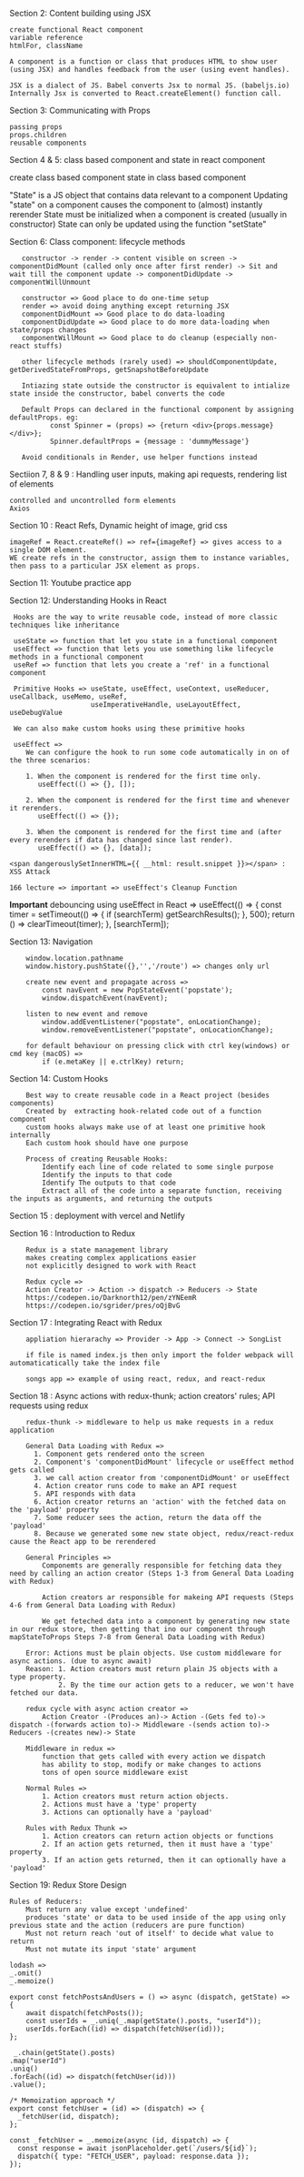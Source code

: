 Section 2: Content building using JSX

    create functional React component
    variable reference
    htmlFor, className

    A component is a function or class that produces HTML to show user (using JSX) and handles feedback from the user (using event handles).

    JSX is a dialect of JS. Babel converts Jsx to normal JS. (babeljs.io)
    Internally Jsx is converted to React.createElement() function call.

Section 3: Communicating with Props

    passing props
    props.children
    reusable components

Section 4 & 5: class based component and state in react component

create class based component
state in class based component

"State" is a JS object that contains data relevant to a component
Updating "state" on a component causes the component to (almost) instantly rerender
State must be initialized when a component is created (usually in constructor)
State can only be updated using the function "setState"

Section 6: Class component: lifecycle methods

       constructor -> render -> content visible on screen -> componentDidMount (called only once after first render) -> Sit and wait till the component update -> componentDidUpdate -> componentWillUnmount

       constructor => Good place to do one-time setup
       render => avoid doing anything except returning JSX
       componentDidMount => Good place to do data-loading
       componentDidUpdate => Good place to do more data-loading when state/props changes
       componentWillMount => Good place to do cleanup (especially non-react stuffs)

       other lifecycle methods (rarely used) => shouldComponentUpdate, getDerivedStateFromProps, getSnapshotBeforeUpdate

       Intiazing state outside the constructor is equivalent to intialize state inside the constructor, babel converts the code

       Default Props can declared in the functional component by assigning defaultProps. eg:
              const Spinner = (props) => {return <div>{props.message}</div>};
              Spinner.defaultProps = {message : 'dummyMessage'}

       Avoid conditionals in Render, use helper functions instead

Sectiion 7, 8 & 9 : Handling user inputs, making api requests, rendering list of elements

    controlled and uncontrolled form elements
    Axios

Section 10 : React Refs, Dynamic height of image, grid css

    imageRef = React.createRef() => ref={imageRef} => gives access to a single DOM element.
    WE create refs in the constructor, assign them to instance variables, then pass to a particular JSX element as props.

Section 11: Youtube practice app

Section 12: Understanding Hooks in React

     Hooks are the way to write reusable code, instead of more classic techniques like inheritance

     useState => function that let you state in a functional component
     useEffect => function that lets you use something like lifecycle methods in a functional component
     useRef => function that lets you create a 'ref' in a functional component

     Primitive Hooks => useState, useEffect, useContext, useReducer, useCallback, useMemo, useRef,
                        useImperativeHandle, useLayoutEffect, useDebugValue

     We can also make custom hooks using these primitive hooks

     useEffect =>
        We can configure the hook to run some code automatically in on of the three scenarios:

        1. When the component is rendered for the first time only.
           useEffect(() => {}, []);

        2. When the component is rendered for the first time and whenever it rerenders.
           useEffect(() => {});

        3. When the component is rendered for the first time and (after every rerenders if data has changed since last render).
           useEffect(() => {}, [data]);
    
    <span dangerouslySetInnerHTML={{ __html: result.snippet }}></span> : XSS Attack

    166 lecture => important => useEffect's Cleanup Function

**Important**    debouncing using useEffect in React =>
                        useEffect(() => {
                                 const timer = setTimeout(() => {
                                 if (searchTerm) getSearchResults();
                                 }, 500);
                                 return () => clearTimeout(timer);
                                }, [searchTerm]);


Section 13: Navigation
    
        window.location.pathname
        window.history.pushState({},'','/route') => changes only url

        create new event and propagate across =>
            const navEvent = new PopStateEvent('popstate');
            window.dispatchEvent(navEvent);
        
        listen to new event and remove
            window.addEventListener("popstate", onLocationChange);
            window.removeEventListener("popstate", onLocationChange);
        
        for default behaviour on pressing click with ctrl key(windows) or cmd key (macOS) =>
            if (e.metaKey || e.ctrlKey) return;
    
Section 14: Custom Hooks

        Best way to create reusable code in a React project (besides components)
        Created by  extracting hook-related code out of a function component
        custom hooks always make use of at least one primitive hook internally
        Each custom hook should have one purpose 

        Process of creating Reusable Hooks:
            Identify each line of code related to some single purpose
            Identify the inputs to that code
            Identify The outputs to that code
            Extract all of the code into a separate function, receiving the inputs as arguments, and returning the outputs

Section 15 : deployment with vercel and Netlify

Section 16 : Introduction to Redux
        
        Redux is a state management library
        makes creating complex applications easier 
        not explicitly designed to work with React

        Redux cycle => 
        Action Creator -> Action -> dispatch -> Reducers -> State
        https://codepen.io/Darknorth12/pen/zYNEemR
        https://codepen.io/sgrider/pres/oQjBvG
    
Section 17 : Integrating React with Redux

        appliation hierarachy => Provider -> App -> Connect -> SongList

        if file is named index.js then only import the folder webpack will automaticatically take the index file

        songs app => example of using react, redux, and react-redux

Section 18 : Async actions with redux-thunk; action creators' rules; API requests using redux
        
        redux-thunk -> middleware to help us make requests in a redux application

        General Data Loading with Redux =>
          1. Component gets rendered onto the screen
          2. Component's 'componentDidMount' lifecycle or useEffect method gets called
          3. we call action creator from 'componentDidMount' or useEffect
          4. Action creator runs code to make an API request
          5. API responds with data
          6. Action creator returns an 'action' with the fetched data on the 'payload' property
          7. Some reducer sees the action, return the data off the 'payload'
          8. Because we generated some new state object, redux/react-redux cause the React app to be rerendered
        
        General Principles =>
            Componemts are generally responsible for fetching data they need by calling an action creator (Steps 1-3 from General Data Loading with Redux)

            Action creators ar responsible for makeing API requests (Steps 4-6 from General Data Loading with Redux)

            We get feteched data into a component by generating new state in our redux store, then getting that ino our component through mapStateToProps Steps 7-8 from General Data Loading with Redux)
        
        Error: Actions must be plain objects. Use custom middleware for async actions. (due to async await)
        Reason: 1. Action creators must return plain JS objects with a type property.
                2. By the time our action gets to a reducer, we won't have fetched our data.    

        redux cycle with async action creator => 
            Action Creator -(Produces an)-> Action -(Gets fed to)-> dispatch -(forwards action to)-> Middleware -(sends action to)-> Reducers -(creates new)-> State  

        Middleware in redux =>
            function that gets called with every action we dispatch
            has ability to stop, modify or make changes to actions
            tons of open source middleware exist

        Normal Rules =>
            1. Action creators must return action objects.
            2. Actions must have a 'type' property
            3. Actions can optionally have a 'payload'
        
        Rules with Redux Thunk =>
            1. Action creators can return action objects or functions
            2. If an action gets returned, then it must have a 'type' property
            3. If an action gets returned, then it can optionally have a 'payload'
    
Section 19: Redux Store Design

    Rules of Reducers:
        Must return any value except 'undefined'
        produces 'state' or data to be used inside of the app using only previous state and the action (reducers are pure function)
        Must not return reach 'out of itself' to decide what value to return
        Must not mutate its input 'state' argument  

    lodash =>    
    _.omit()
    _.memoize()

    export const fetchPostsAndUsers = () => async (dispatch, getState) => {
        await dispatch(fetchPosts());
        const userIds = _.uniq(_.map(getState().posts, "userId"));
        userIds.forEach((id) => dispatch(fetchUser(id)));
    };

     _.chain(getState().posts)
    .map("userId")
    .uniq()
    .forEach((id) => dispatch(fetchUser(id)))
    .value();

    /* Memoization approach */
    export const fetchUser = (id) => (dispatch) => {
      _fetchUser(id, dispatch);
    };
    
    const _fetchUser = _.memoize(async (id, dispatch) => {
      const response = await jsonPlaceholder.get(`/users/${id}`);
      dispatch({ type: "FETCH_USER", payload: response.data });
    });
